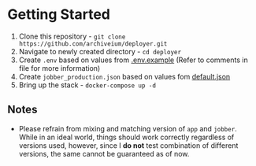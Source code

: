 # Getting Started

1. Clone this repository - `git clone https://github.com/archiveium/deployer.git`
1. Navigate to newly created directory - `cd deployer`
1. Create `.env` based on values from [.env.example](https://github.com/archiveium/app/blob/main/.env.example) (Refer to comments in file for more information)
1. Create `jobber_production.json` based on values fom [default.json](https://github.com/archiveium/jobber/blob/main/config/default.json)
1. Bring up the stack - `docker-compose up -d`

## Notes

- Please refrain from mixing and matching version of `app` and `jobber`. While in an ideal world, things should work correctly regardless of versions used, however, since I **do not** test combination of different versions, the same cannot be guaranteed as of now.